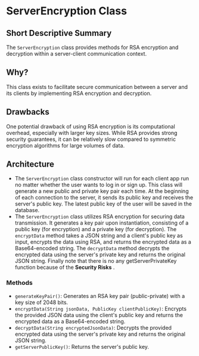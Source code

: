 # ServerEncryption Class

## Short Descriptive Summary
The `ServerEncryption` class provides methods for RSA encryption and decryption within a server-client communication context.

## Why?
This class exists to facilitate secure communication between a server and its clients by implementing RSA encryption and decryption.

## Drawbacks
One potential drawback of using RSA encryption is its computational overhead, especially with larger key sizes. While RSA provides strong security guarantees, it can be relatively slow compared to symmetric encryption algorithms for large volumes of data.

## Architecture
* The `ServerEncryption` class constructor will run for each client app run no matter whether the user wants to log in or sign up.
 This class will generate a new public and private key pair each time. At the beginning of each connection to the server,
 it sends its public key and receives the server's public key. The latest public key of the user will be saved in the database.
* The `ServerEncryption` class utilizes RSA encryption for securing data transmission. It generates a key pair upon instantiation, consisting of a public key (for encryption) and a private key (for decryption). The `encryptData` method takes a JSON string and a client's public key as input, encrypts the data using RSA, and returns the encrypted data as a Base64-encoded string. The `decryptData` method decrypts the encrypted data using the server's private key and returns the original JSON string.
Finally note that there is no any getServerPrivateKey function because of the **Security Risks** .

### Methods
- `generateKeyPair()`: Generates an RSA key pair (public-private) with a key size of 2048 bits.
- `encryptData(String jsonData, PublicKey clientPublicKey)`: Encrypts the provided JSON data using the client's public key and returns the encrypted data as a Base64-encoded string.
- `decryptData(String encryptedJsonData)`: Decrypts the provided encrypted data using the server's private key and returns the original JSON string.
- `getServerPublicKey()`: Returns the server's public key.

